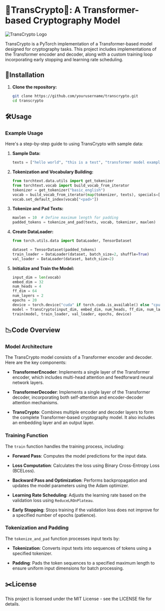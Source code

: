 # 🔐TransCrypto🔐: A Transformer-based Cryptography Model

![TransCrypto Logo](https://yourimageurl.com/logo.png)

TransCrypto is a PyTorch implementation of a Transformer-based model designed for cryptography tasks. This project includes implementations of the Transformer encoder and decoder, along with a custom training loop incorporating early stopping and learning rate scheduling.

## 🚀Installation
1. **Clone the repository:**
   ```bash
   git clone https://github.com/yourusername/transcrypto.git
   cd transcrypto
   ```
## 🛠️Usage

### Example Usage
Here's a step-by-step guide to using TransCrypto with sample data:

1. **Sample Data:**
   ```python
   texts = ["hello world", "this is a test", "transformer model example"]
   ```
2. **Tokenization and Vocabulary Building:**
   ```python
   from torchtext.data.utils import get_tokenizer
   from torchtext.vocab import build_vocab_from_iterator
   tokenizer = get_tokenizer("basic_english")
   vocab = build_vocab_from_iterator(map(tokenizer, texts), specials=["<pad>"])
   vocab.set_default_index(vocab["<pad>"])
   ```
3. **Tokenize and Pad Texts:**
   ```python
   maxlen = 10  # Define maximum length for padding
   padded_tokens = tokenize_and_pad(texts, vocab, tokenizer, maxlen)
   ```
4. **Create DataLoader:**
   ```python
   from torch.utils.data import DataLoader, TensorDataset

   dataset = TensorDataset(padded_tokens)
   train_loader = DataLoader(dataset, batch_size=2, shuffle=True)
   val_loader = DataLoader(dataset, batch_size=2)
   ```
6. **Initialize and Train the Model:**
   ```python
   input_dim = len(vocab)
   embed_dim = 32
   num_heads = 4
   ff_dim = 64
   num_layers = 2
   epochs = 20
   device = torch.device("cuda" if torch.cuda.is_available() else "cpu")
   model = TransCrypto(input_dim, embed_dim, num_heads, ff_dim, num_layers, maxlen).to(device)
   train(model, train_loader, val_loader, epochs, device)
   ```
## 📉Code Overview

### Model Architecture
The TransCrypto model consists of a Transformer encoder and decoder. Here are the key components:

- **TransformerEncoder**: Implements a single layer of the Transformer encoder, which includes multi-head attention and feedforward neural network layers.
  
- **TransformerDecoder**: Implements a single layer of the Transformer decoder, incorporating both self-attention and encoder-decoder attention mechanisms.
  
- **TransCrypto**: Combines multiple encoder and decoder layers to form the complete Transformer-based cryptography model. It also includes an embedding layer and an output layer.

### Training Function
The `train` function handles the training process, including:

- **Forward Pass**: Computes the model predictions for the input data.
  
- **Loss Computation**: Calculates the loss using Binary Cross-Entropy Loss (BCELoss).
  
- **Backward Pass and Optimization**: Performs backpropagation and updates the model parameters using the Adam optimizer.
  
- **Learning Rate Scheduling**: Adjusts the learning rate based on the validation loss using `ReduceLROnPlateau`.
  
- **Early Stopping**: Stops training if the validation loss does not improve for a specified number of epochs (patience).

### Tokenization and Padding
The `tokenize_and_pad` function processes input texts by:

- **Tokenization**: Converts input texts into sequences of tokens using a specified tokenizer.
  
- **Padding**: Pads the token sequences to a specified maximum length to ensure uniform input dimensions for batch processing.

## ✂️License
This project is licensed under the MIT License - see the LICENSE file for details.
